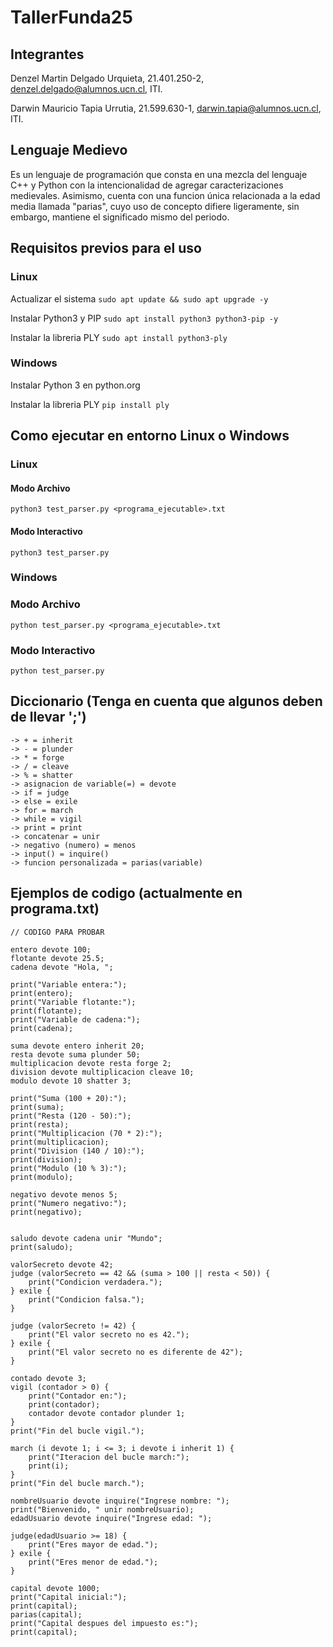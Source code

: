 # TallerFunda25

## Integrantes

Denzel Martin Delgado Urquieta, 21.401.250-2, denzel.delgado@alumnos.ucn.cl, ITI.

Darwin Mauricio Tapia Urrutia, 21.599.630-1, darwin.tapia@alumnos.ucn.cl, ITI.

## Lenguaje Medievo
Es un lenguaje de programación que consta en una mezcla del lenguaje C++ y Python con la intencionalidad de agregar caracterizaciones medievales. Asimismo, cuenta con una funcion única relacionada a la edad media llamada "parias", cuyo uso de concepto difiere ligeramente, sin embargo, mantiene el significado mismo del periodo.

## Requisitos previos para el uso

### Linux
Actualizar el sistema
```sudo apt update && sudo apt upgrade -y```

Instalar Python3 y PIP
```sudo apt install python3 python3-pip -y```

Instalar la libreria PLY
```sudo apt install python3-ply```

### Windows
Instalar Python 3 en python.org

Instalar la libreria PLY
```pip install ply```

## Como ejecutar en entorno Linux o Windows

### Linux

#### Modo Archivo
```python3 test_parser.py <programa_ejecutable>.txt```

#### Modo Interactivo
```python3 test_parser.py```

### Windows

### Modo Archivo
```python test_parser.py <programa_ejecutable>.txt```

### Modo Interactivo
```python test_parser.py```

## Diccionario (Tenga en cuenta que algunos deben de llevar ';')
```
-> + = inherit
-> - = plunder
-> * = forge
-> / = cleave
-> % = shatter
-> asignacion de variable(=) = devote
-> if = judge
-> else = exile
-> for = march
-> while = vigil
-> print = print
-> concatenar = unir
-> negativo (numero) = menos
-> input() = inquire()
-> funcion personalizada = parias(variable)
```
## Ejemplos de codigo (actualmente en programa.txt)
```
// CODIGO PARA PROBAR

entero devote 100;
flotante devote 25.5;
cadena devote "Hola, ";

print("Variable entera:");
print(entero);
print("Variable flotante:");
print(flotante);
print("Variable de cadena:");
print(cadena);

suma devote entero inherit 20; 
resta devote suma plunder 50; 
multiplicacion devote resta forge 2; 
division devote multiplicacion cleave 10; 
modulo devote 10 shatter 3;

print("Suma (100 + 20):");
print(suma);
print("Resta (120 - 50):");
print(resta);
print("Multiplicacion (70 * 2):");
print(multiplicacion);
print("Division (140 / 10):");
print(division);
print("Modulo (10 % 3):");
print(modulo);

negativo devote menos 5;
print("Numero negativo:");
print(negativo);


saludo devote cadena unir "Mundo";
print(saludo);

valorSecreto devote 42;
judge (valorSecreto == 42 && (suma > 100 || resta < 50)) {
    print("Condicion verdadera.");
} exile {
    print("Condicion falsa.");
}

judge (valorSecreto != 42) {
    print("El valor secreto no es 42.");
} exile {
    print("El valor secreto no es diferente de 42");
}

contado devote 3;
vigil (contador > 0) {
    print("Contador en:");
    print(contador);
    contador devote contador plunder 1;
}
print("Fin del bucle vigil.");

march (i devote 1; i <= 3; i devote i inherit 1) {
    print("Iteracion del bucle march:");
    print(i);
}
print("Fin del bucle march.");

nombreUsuario devote inquire("Ingrese nombre: ");
print("Bienvenido, " unir nombreUsuario);
edadUsuario devote inquire("Ingrese edad: ");

judge(edadUsuario >= 18) {
    print("Eres mayor de edad.");
} exile {
    print("Eres menor de edad.");
}

capital devote 1000;
print("Capital inicial:");
print(capital);
parias(capital);
print("Capital despues del impuesto es:");
print(capital);
```
